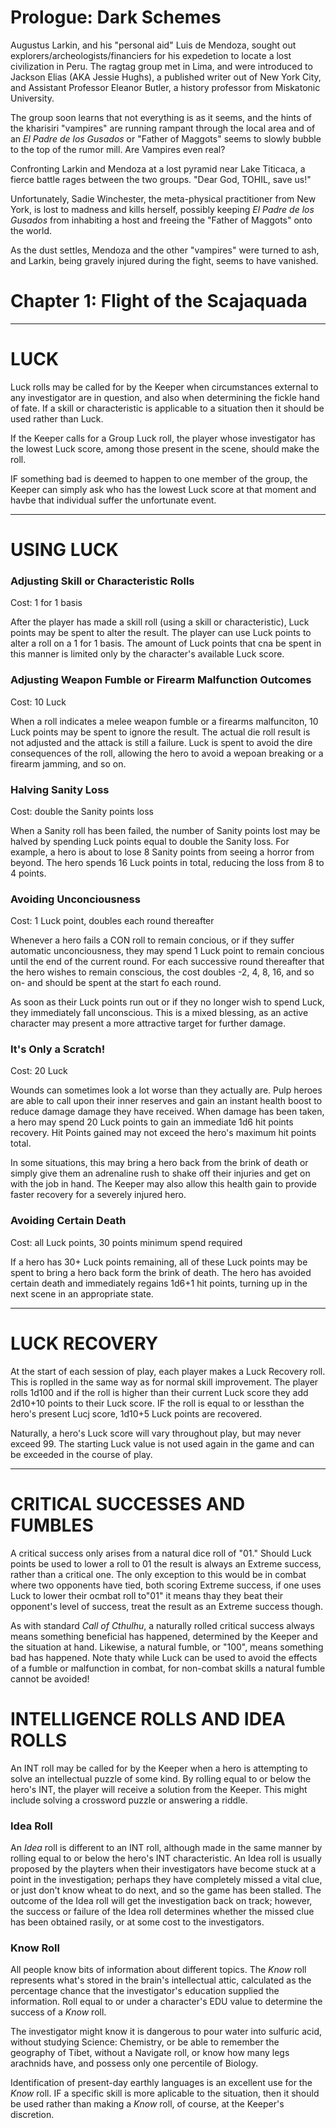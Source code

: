 # Prologue: Dark Schemes

Augustus Larkin, and his "personal aid" Luis de Mendoza, sought out explorers/archeologists/financiers for his expedetion to locate a lost civilization in Peru. The ragtag group met in Lima, and were introduced to Jackson Elias (AKA Jessie Hughs), a published writer out of New York City, and Assistant Professor Eleanor Butler, a history professor from Miskatonic University.

The group soon learns that not everything is as it seems, and the hints of the kharisiri "vampires" are running rampant through the local area and of an *El Padre de los Gusados* or "Father of Maggots" seems to slowly bubble to the top of the rumor mill. Are Vampires even real? 

Confronting Larkin and Mendoza at a lost pyramid near Lake Titicaca, a fierce battle rages between the two groups. "Dear God, TOHIL, save us!" 

Unfortunately, Sadie Winchester, the meta-physical practitioner from New York, is lost to madness and kills herself, possibly keeping *El Padre de los Gusados* from inhabiting a host and freeing the "Father of Maggots" onto the world. 

As the dust settles, Mendoza and the other "vampires" were turned to ash, and Larkin, being gravely injured during the fight, seems to have vanished. 

# Chapter 1:  Flight of the Scajaquada



---

# LUCK

Luck rolls may be called for by the Keeper when circumstances external to any investigator are in question, and also when determining the fickle hand of fate. If a skill or characteristic is applicable to a situation then it should be used rather than Luck. 

If the Keeper calls for a Group Luck roll, the player whose investigator has the lowest Luck score, among those present in the scene, should make the roll. 

IF something bad is deemed to happen to one member of the group, the Keeper can simply ask who has the lowest Luck score at that moment and havbe that individual suffer the unfortunate event. 

---

# USING LUCK

### Adjusting Skill or Characteristic Rolls

Cost: 1 for 1 basis

After the player has made a skill roll (using a skill or characteristic), Luck points may be spent to alter the result. The player can use Luck points to alter a roll on a 1 for 1 basis. The amount of Luck points that cna be spent in this manner is limited only by the character's available Luck score.

### Adjusting Weapon Fumble or Firearm Malfunction Outcomes

Cost: 10 Luck

When a roll indicates a melee weapon fumble or a firearms malfunciton, 10 Luck points may be spent to ignore the result. The actual die roll result is not adjusted and the attack is still a failure. Luck is spent to avoid the dire consequences of the roll, allowing the hero to avoid a wepoan breaking or a firearm jamming, and so on. 

### Halving Sanity Loss

Cost: double the Sanity points loss

When a Sanity roll has been failed, the number of Sanity points lost may be halved by spending Luck points equal to double the Sanity loss. For example, a hero is about to lose 8 Sanity points from seeing a horror from beyond. The hero spends 16 Luck points in total, reducing the loss from 8 to 4 points. 

### Avoiding Unconciousness

Cost: 1 Luck point, doubles each round thereafter

Whenever a hero fails a CON roll to remain concious, or if they suffer automatic unconciousness, they may spend 1 Luck point to remain concious until the end of the current round. For each successive round thereafter that the hero wishes to remain conscious, the cost doubles -2, 4, 8, 16, and so on- and should be spent at the start fo each round.

As soon as their Luck points run out or if they no longer wish to spend Luck, they immediately fall unconscious. This is a mixed blessing, as an active character may present a more attractive target for further damage.

### It's Only a Scratch!

Cost: 20 Luck

Wounds can sometimes look a lot worse than they actually are. Pulp heroes are able to call upon their inner reserves and gain an instant health boost to reduce damage damage they have received. When damage has been taken, a hero may spend 20 Luck points to gain an immediate 1d6 hit points recovery. Hit Points gained may not exceed the hero's maximum hit points total. 

In some situations, this may bring a hero back from the brink of death or simply give them an adrenaline rush to shake off their injuries and get on with the job in hand. The Keeper may also allow this health gain to provide faster recovery for a severely injured hero. 

### Avoiding Certain Death

Cost: all Luck points, 30 points minimum spend required

If a hero has 30+ Luck points remaining, all of these Luck points may be spent to bring a hero back form the brink of death. The hero has avoided certain death and immediately regains 1d6+1 hit points, turning up in the next scene in an appropriate state. 

---

# LUCK RECOVERY

At the start of each session of play, each player makes a Luck Recovery roll. This is roplled in the same way as for normal skill improvement. The player rolls 1d100 and if the roll is higher than their current Luck score they add 2d10+10 points to their Luck score. IF the roll is equal to or lessthan the hero's present Lucj score, 1d10+5 Luck points are recovered. 

Naturally, a hero's Luck score will vary throughout play, but may never exceed 99. The starting Luck value is not used again in the game and can be exceeded in the course of play. 

---

# CRITICAL SUCCESSES AND FUMBLES

A critical success only arises from a natural dice roll of "01." Should Luck points be used to lower a roll to 01 the result is always an Extreme success, rather than a critical one. The only exception to this would be in combat where two opponents have tied, both scoring Extreme success, if one uses Luck to lower their ocmbat roll to"01" it means thay they beat their opponent's level of success, treat the result as an Extreme success though. 

As with standard *Call of Cthulhu*, a naturally rolled critical success always means something beneficial has happened, determined by the Keeper and the situation at hand. Likewise, a natural fumble, or "100", means something bad has happened. Note thaty while Luck can be used to avoid the effects of a fumble or malfunction in combat, for non-combat skills a natural fumble cannot be avoided!

# INTELLIGENCE ROLLS AND IDEA ROLLS

An INT roll may be called for by the Keeper when a hero is attempting to solve an intellectual puzzle of some kind. By rolling equal to or below the hero's INT, the player will receive a solution from the Keeper. This might include solving a crossword puzzle or answering a riddle. 

### Idea Roll

An *Idea* roll is different to an INT roll, although made in the same manner by rolling equal to or below the hero's INT characteristic. An Idea roll is usually proposed by the playters when their investigators have become stuck at a point in the investigation; perhaps they have completely missed a vital clue, or just don't know wheat to do next, and so the game has been stalled. The outcome of the Idea roll will get the investigation back on track; however, the success or failure of the Idea roll determines whether the missed clue has been obtained rasily, or at some cost to the investigators.

### Know Roll

All people know bits of information about different topics. The *Know* roll represents what's stored in the brain's intellectual attic, calculated as the percentage chance that the investigator's education supplied the information. Roll equal to or under a character's EDU value to determine the success of a *Know* roll. 

The investigator might know it is dangerous to pour water into sulfuric acid, without studying Science: Chemistry, or be able to remember the geography of Tibet, without a Navigate roll, or know how many legs arachnids have, and possess only one percentile of Biology. 

Identification of present-day earthly languages is an excellent use for the *Know* roll. IF a specific skill is more aplicable to the situation, then it should be used rather than making a *Know* roll, of course, at the Keeper's discretion.
